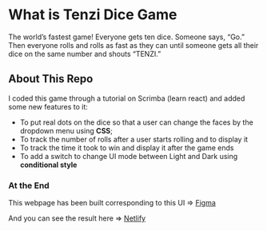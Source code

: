 # What is Tenzi Dice Game
The world’s fastest game! Everyone gets ten dice. Someone says, “Go.” Then everyone rolls and rolls as fast as they can until someone gets all their dice on the same number and shouts “TENZI.”

## About This Repo
I coded this game through a tutorial on Scrimba (learn react) and added some new features to it:
- To put real dots on the dice so that a user can change the faces by the dropdown menu using **CSS**;
- To track the number of rolls after a user starts rolling and to display it
- To track the time it took to win and display it after the game ends
- To add a switch to change UI mode between Light and Dark using **conditional style**

### At the End
This webpage has been built corresponding to this UI => [Figma](https://www.figma.com/file/uo4CFgTP30jQIxgnEEltdE/Tenzies?type=design&node-id=0%3A1&mode=design&t=hjZyGgktXQnAvgs8-1)

And you can see the result here => [Netlify](https://tenzi-dice-game-s.netlify.app/)
